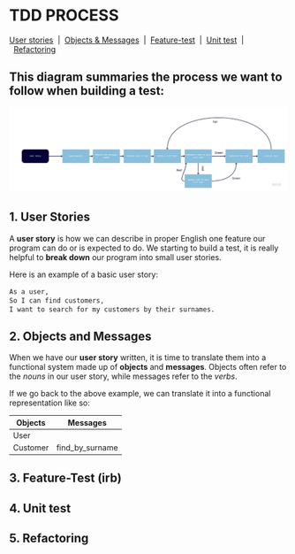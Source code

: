 # TDD PROCESS

[User stories](#user-stories)&nbsp;&nbsp;|&nbsp;&nbsp;[Objects & Messages](#objects)&nbsp;&nbsp;|&nbsp;&nbsp;[Feature-test](#feature-test)&nbsp;&nbsp;|&nbsp;&nbsp;[Unit test](#unit-test)&nbsp;&nbsp;|&nbsp;&nbsp;[Refactoring](#refactoring)
## This diagram summaries the process we want to follow when building a test: 

![tdd process chart](/images/tdd-chart.jpg)

## <a name="user-stories"></a>1. User Stories

A **user story** is how we can describe in proper English one feature our program can do or is expected to do. We starting to build a test, it is really helpful to **break down** our program into small user stories.

Here is an example of a basic user story:
````
As a user,
So I can find customers,
I want to search for my customers by their surnames.
````

## <a name="objects"></a> 2. Objects and Messages

When we have our **user story** written, it is time to translate them into a functional system made up of **objects** and **messages**. Objects often refer to the *nouns* in our user story, while messages refer to the *verbs*.

If we go back to the above example, we can translate it into a functional representation like so:

Objects | Messages
------- | --------
User    |
Customer| find_by_surname


## <a name="feature-test"></a> 3. Feature-Test (irb)

## <a name="unit-test"></a> 4. Unit test

## <a name="refactoring"></a> 5. Refactoring
